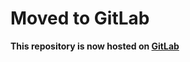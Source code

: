 # Moved to GitLab

**This repository is now hosted on [GitLab](<https://gitlab.com/Artur91425/ZGLoot>)**